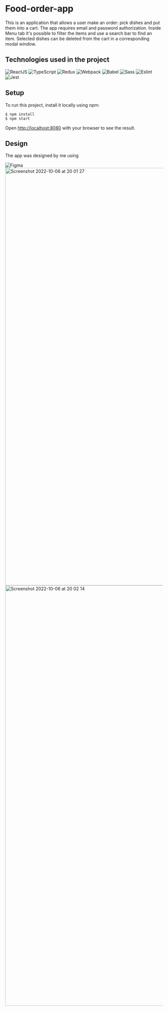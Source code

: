 # Food-order-app

This is an application that allows a user make an order: pick dishes and put them into a cart. The app requires email and password authorization. Inside Menu tab it's possible to filter the items and use a search bar to find an item. Selected dishes can be deleted from the cart in a corresponding modal window. 

## Technologies used in the project
![ReactJS](https://img.shields.io/badge/-ReactJS-0D1117?style=for-the-badge&logo=React)
![TypeScript](https://img.shields.io/badge/-TypeScript-0D1117?style=for-the-badge&logo=TypeScript)
![Redux](https://img.shields.io/badge/-Redux-0D1117?style=for-the-badge&logo=Redux)
![Webpack](https://img.shields.io/badge/-Webpack-0D1117?style=for-the-badge&logo=Webpack)
![Babel](https://img.shields.io/badge/-Babel-0D1117?style=for-the-badge&logo=Babel)
![Sass](https://img.shields.io/badge/-Sass-0D1117?style=for-the-badge&logo=Sass)
![Eslint](https://img.shields.io/badge/-Eslint-0D1117?style=for-the-badge&logo=Eslint)
![Jest](https://img.shields.io/badge/-Jest-0D1117?style=for-the-badge&logo=Jest)

## Setup
To run this project, install it locally using npm:
```
$ npm install
$ npm start
```
Open [http://localhost:8080](http://localhost:8080) with your browser to see the result.

## Design
The app was designed by me using 

![Figma](https://img.shields.io/badge/-Figma-0D1117?style=for-the-badge&logo=Figma)
<img width="1332" alt="Screenshot 2022-10-06 at 20 01 27" src="https://user-images.githubusercontent.com/42784731/194387281-ef763d2a-7d49-40d1-95d7-c7d73bb58fd2.png">
<img width="1341" alt="Screenshot 2022-10-06 at 20 02 14" src="https://user-images.githubusercontent.com/42784731/194387308-3bc6a4be-5230-418a-8152-1048bc63dd9b.png">
